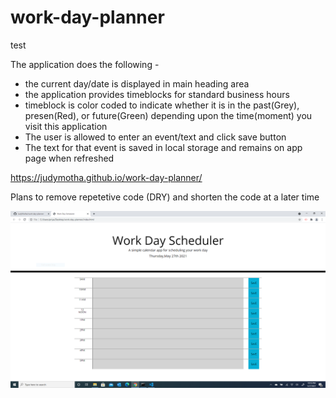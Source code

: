 # work-day-planner
test

The application does the following -

* the current day/date is displayed in main heading area
* the application provides timeblocks for standard business hours
* timeblock is color coded to indicate whether it is in the past(Grey), presen(Red), or future(Green) depending upon the time(moment) you visit this application
* The user is allowed to enter an event/text and click save button
* The text for that event is saved in local storage and remains on app page when refreshed

https://judymotha.github.io/work-day-planner/

Plans to remove repetetive code (DRY)  and shorten the code at a  later time

<img src="./Planner.PNG">
